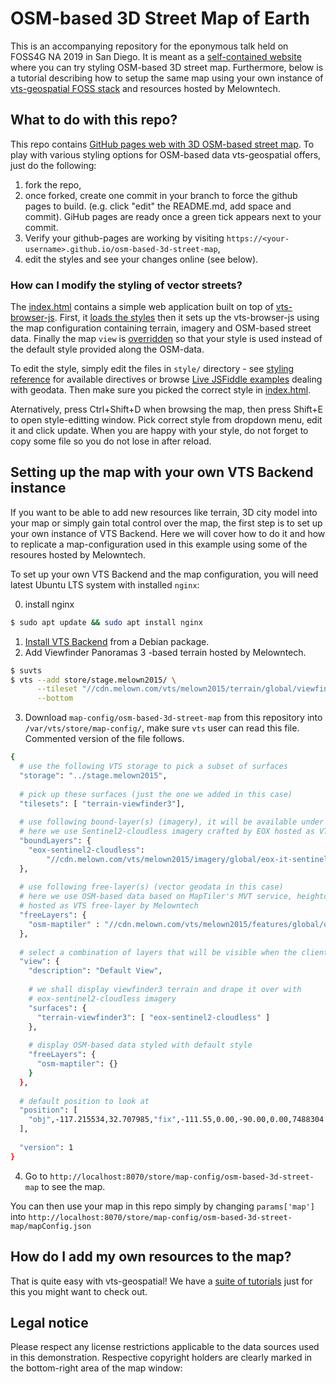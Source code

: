 # OSM-based 3D Street Map of Earth

This is an accompanying repository for the eponymous talk held on FOSS4G NA 2019 in San Diego. 
It is meant as a [self-contained website](https://ladislavhorky.github.io/osm-based-3d-street-map/) where you can try styling OSM-based 3D street map. Furthermore, below is
a tutorial describing how to setup the same map using your own instance of
[vts-geospatial FOSS stack](https://www.melown.com/products/vts/) and resources hosted by Melowntech.

## What to do with this repo?

This repo contains [GitHub pages web with 3D OSM-based street map](//ladislavhorky.github.io/osm-based-3d-street-map).
To play with various styling options for OSM-based data vts-geospatial offers, just do the following: 
  1. fork the repo,
  2. once forked, create one commit in your branch to force the github pages to build. 
  (e.g. click "edit" the README.md, add space and commit). GiHub pages are ready once a green tick appears next to your commit.
  3. Verify your github-pages are working by visiting `https://<your-username>.github.io/osm-based-3d-street-map`,
  4. edit the styles and see your changes online (see below).
  
### How can I modify the styling of vector streets?

The [index.html](index.html) contains a simple web application built on top of [vts-browser-js](//github.com/melowntech/vts-browser-js).
First, it [loads the styles](index.html#L8) then it sets up the vts-browser-js using the map
configuration containing terrain, imagery and OSM-based street data. 
Finally the map `view` is [overridden](index.html#L48) so that your style is used instead of the default style provided along the OSM-data.

To edit the style, simply edit the files in `style/` directory - see 
[styling reference](//github.com/melowntech/vts-browser-js/wiki/VTS-Geodata-Format#geo-layer-styles-structure)
for available directives or browse [Live JSFiddle examples](//github.com/melowntech/vts-browser-js/wiki/Examples#geodata---basic) dealing with geodata. Then make sure you picked the correct style in [index.html](index.html#L55).

Aternatively, press Ctrl+Shift+D when browsing the map, then press Shift+E to open style-editting window. Pick correct style from dropdown menu, edit it and click update. When you are happy with your style, do not forget to copy some file so you do not lose in after reload.

## Setting up the map with your own VTS Backend instance

If you want to be able to add new resources like terrain, 3D city model into your map or simply gain total control over the map, the first step is to set up your own instance of VTS Backend. Here we will cover how to do it and how to replicate a map-configuration used in this example using some of the resoures hosted by Melowntech.
 
To set up your own VTS Backend and the map configuration, you will need latest Ubuntu LTS system with installed `nginx`:
  
  0. install nginx
  ```bash
  $ sudo apt update && sudo apt install nginx
  ```
  1. [Install VTS Backend](http://vtsdocs.melown.com/en/latest/tutorials/vtsbackend.html) from a Debian package.
  2. Add Viewfinder Panoramas 3 -based terrain hosted by Melowntech.
  ```bash
  $ suvts
  $ vts --add store/stage.melown2015/ \
        --tileset "//cdn.melown.com/vts/melown2015/terrain/global/viewfinder3/" \
        --bottom
  ```
  3. Download `map-config/osm-based-3d-street-map` from this repository into `/var/vts/store/map-config/`, make sure `vts` user can read this file.
     Commented version of the file follows.
  ```bash
  {
    # use the following VTS storage to pick a subset of surfaces
    "storage": "../stage.melown2015",
        
    # pick up these surfaces (just the one we added in this case)
    "tilesets": [ "terrain-viewfinder3"],
        
    # use following bound-layer(s) (imagery), it will be available under eox-sentinel2-cloudless name
    # here we use Sentinel2-cloudless imagery crafted by EOX hosted as VTS bound-layer by Melowntech
    "boundLayers": {
      "eox-sentinel2-cloudless": 
          "//cdn.melown.com/vts/melown2015/imagery/global/eox-it-sentinel2-cloudless/boundlayer.json"
    },
        
    # use following free-layer(s) (vector geodata in this case)
    # here we use OSM-based data based on MapTiler's MVT service, heightcoded by vts-mapproxy, 
    # hosted as VTS free-layer by Melowntech
    "freeLayers": {
      "osm-maptiler" : "//cdn.melown.com/vts/melown2015/features/global/osm-maptiler/freelayer.json"
    },
        
    # select a combination of layers that will be visible when the client loads the map-configuration
    "view": {
      "description": "Default View",
                
      # we shall display viewfinder3 terrain and drape it over with 
      # eox-sentinel2-cloudless imagery
      "surfaces": {
        "terrain-viewfinder3": [ "eox-sentinel2-cloudless" ]
      },
                
      # display OSM-based data styled with default style
      "freeLayers": {
        "osm-maptiler": {}
      }
    },
        
    # default position to look at
    "position": [
      "obj",-117.215534,32.707985,"fix",-111.55,0.00,-90.00,0.00,7488304.21,45.00
    ],
        
    "version": 1
  }
  ```
  4. Go to `http://localhost:8070/store/map-config/osm-based-3d-street-map` to see the map.
  
You can then use your map in this repo simply by changing `params['map']` into `http://localhost:8070/store/map-config/osm-based-3d-street-map/mapConfig.json`

## How do I add my own resources to the map?

That is quite easy with vts-geospatial! We have a [suite of tutorials](http://vtsdocs.melown.com/en/latest/tutorials/index.html) just for this
you might want to check out.

## Legal notice

Please respect any license restrictions applicable to the data sources used
in this demonstration. Respective copyright holders are clearly marked in the
bottom-right area of the map window:
  
